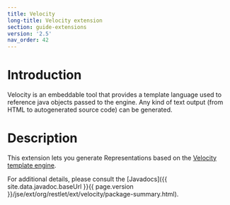 ```yaml
---
title: Velocity
long-title: Velocity extension
section: guide-extensions
version: '2.5'
nav_order: 42
---
```

# Introduction

Velocity is an embeddable tool that provides a template language used to
reference java objects passed to the engine. Any kind of text output
(from HTML to autogenerated source code) can be generated.

# Description

This extension lets you generate Representations based on the [Velocity
template
engine](http://velocity.apache.org/engine/).

For additional details, please consult the
[Javadocs]({{ site.data.javadoc.baseUrl }}{{ page.version }}/jse/ext/org/restlet/ext/velocity/package-summary.html).
